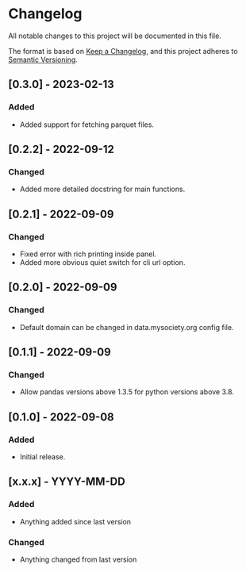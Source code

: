 # Changelog

All notable changes to this project will be documented in this file.

The format is based on [Keep a Changelog](https://keepachangelog.com/en/1.0.0/),
and this project adheres to [Semantic Versioning](https://semver.org/spec/v2.0.0.html).

[comment]: # (Template for updates)


## [0.3.0] - 2023-02-13
### Added
 - Added support for fetching parquet files.

## [0.2.2] - 2022-09-12
### Changed
 - Added more detailed docstring for main functions.


## [0.2.1] - 2022-09-09
### Changed
- Fixed error with rich printing inside panel.
- Added more obvious quiet switch for cli url option.

## [0.2.0] - 2022-09-09
### Changed
- Default domain can be changed in data.mysociety.org config file.

## [0.1.1] - 2022-09-09
### Changed
- Allow pandas versions above 1.3.5 for python versions above 3.8.

## [0.1.0] - 2022-09-08
### Added
- Initial release.

## [x.x.x] - YYYY-MM-DD
### Added
- Anything added since last version
### Changed
- Anything changed from last version